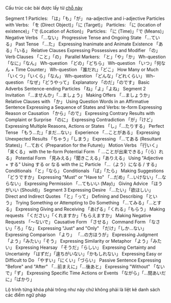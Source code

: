 Cấu trúc các bài được lấy từ [chỗ này](https://my.wasabi-jpn.com/magazine/japanese-lessons/japanese-grammar-with-instantaneous-composition-method/)

Segment 1
Particles: 「は」「も」「が」
na-adjective and i-adjective
Particles with Verbs: 「を (Direct Object)」「に (Target)」
Particles: 「に (location of existence)」「で (Location of Action)」
Particles: 「に (Time)」「で (Means)」
Negative Verbs 「...ない」
Progressive Tense and Ongoing State 「...ている」
Past Tense 「...た」
Expressing Inanimate and Animate Existence 「ある」「いる」
Relative Clauses
Expressing Possessives and Modifier 「の」
Verb Clauses 「こと」「の」
Parallel Markers: 「と」「や」「か」
Wh-question 「なに」「なん」
Wh-question 「どの」「どちら」
Wh-question 「いつ」「何なん + Time Counter」
Wh-question 「誰だれ」「どこ」
How Many or Much 「いくつ」「いくら」「なん」
Wh-question 「どんな」「どれくらい」
Wh-question 「なぜ」「どうやって」
Explanatory 「のだ」「のです」
Basic Adverbs
Sentence-ending Particles 「ね」「よ」「よね」
Segment 2
Invitation 「...ませんか」「...ましょう」
Making Offers 「...ましょうか」
Relative Clauses with 「か」
Using Question Words in an Affirmative Sentence
Expressing a Sequence of States and Verbs: te-form
Expressing Reason or Causation 「から」「ので」
Expressing Contrary Results with Complaint or Surprise 「のに」
Expressing Contradiction 「が」「けど」
Expressing Multiple Reasons, Actions or States 「し」「...たりする」
Perfect Tense 「もう…た」「まだ…ない」
Experience 「...ことがある」
Expressing Unexpected Results 「ちゃう」「しまう」
Expressing  「...てある (Resultant States)」「...ておく (Preparation for the Future)」
Motion Verbs 「行いく」「来くる」 with the te-form
Potential Form 「 ...ことが出来できる」「（ら）れる」
Potential Form 「見みえる」「聞きこえる」「ありえる」
Using "Adjective + する"
Using する or なる with the に Particle 「...（よう）になる / する」
Conditionals 「と」「なら」
Conditionals 「ば」「たら」
Making Suggestions 「どうですか」
Expressing "Must" or "Have to" 「...だめ」「...いけない」「...ならない」
Expressing Permission 「...てもいい (May)」
Giving Advice 「ほうがいい (Should)」
Segment 3
Expressing Desire 「...たい」「欲ほしい」
Direct and Indirect Quotes 「と」「って」
Defining and Describing 「という」
Trying Something or Attempting to Do Something 「...てみる」「...とする」
Expressing Giving and Receiving 「あげる」「くれる」「もらう」
Making requests 「ください」「くれますか」「もらえますか」
Making Negative Requests 「～ないで」 
Causative Form  「させる」
Command Form 「なさい」「ろ」「な」
Expressing "Just" and "Only" 「だけ」「しか...ない」
Expressing Comparison 「より」 「...の方ほうが」
Expressing Judgment 「よう」「みたい」「そう」
Expressing Similarity or Metaphor  「よう」「みたい」
Expressing Hearsay 「そうだ」「らしい」
Expressing Certainty and Uncertainty 「はずだ」「違ちがいない」「かもしれない」
Expressing Easy or Difficult to Do 「やすい」「にくい」「づらい」
Passive Sentence
Expressing "Before" and "After" 「...前まえに」「...後あと」
Expressing "Without" 「ないで」「ず」
Expressing Specific Time Actions or Events 「ながら」「...間あいだに」「ばかり」


Lộ trình từng khóa phải trông như này chứ không phải là liệt kê danh sách các điểm ngữ pháp